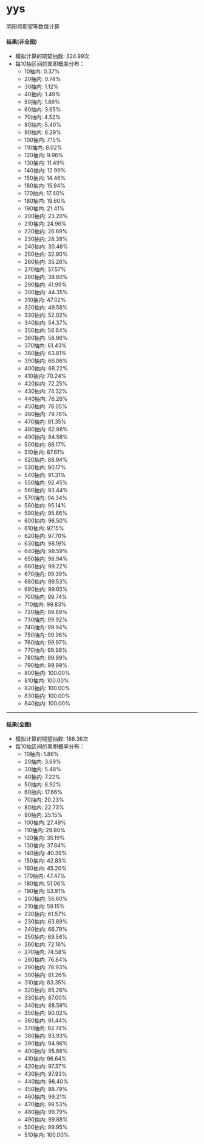 # yys
阴阳师期望等数值计算


#### 结果(非全图)
- 模拟计算的期望抽数: 324.99次
- 每10抽区间的累积概率分布：
  - 10抽内: 0.37%
  - 20抽内: 0.74%
  - 30抽内: 1.12%
  - 40抽内: 1.49%
  - 50抽内: 1.86%
  - 60抽内: 3.65%
  - 70抽内: 4.52%
  - 80抽内: 5.40%
  - 90抽内: 6.29%
  - 100抽内: 7.15%
  - 110抽内: 8.02%
  - 120抽内: 9.96%
  - 130抽内: 11.49%
  - 140抽内: 12.99%
  - 150抽内: 14.46%
  - 160抽内: 15.94%
  - 170抽内: 17.40%
  - 180抽内: 19.60%
  - 190抽内: 21.41%
  - 200抽内: 23.20%
  - 210抽内: 24.96%
  - 220抽内: 26.69%
  - 230抽内: 28.38%
  - 240抽内: 30.46%
  - 250抽内: 32.90%
  - 260抽内: 35.26%
  - 270抽内: 37.57%
  - 280抽内: 39.80%
  - 290抽内: 41.99%
  - 300抽内: 44.35%
  - 310抽内: 47.02%
  - 320抽内: 49.58%
  - 330抽内: 52.02%
  - 340抽内: 54.37%
  - 350抽内: 56.64%
  - 360抽内: 58.96%
  - 370抽内: 61.43%
  - 380抽内: 63.81%
  - 390抽内: 66.06%
  - 400抽内: 68.22%
  - 410抽内: 70.24%
  - 420抽内: 72.25%
  - 430抽内: 74.32%
  - 440抽内: 76.26%
  - 450抽内: 78.05%
  - 460抽内: 79.76%
  - 470抽内: 81.35%
  - 480抽内: 82.88%
  - 490抽内: 84.58%
  - 500抽内: 86.17%
  - 510抽内: 87.61%
  - 520抽内: 88.94%
  - 530抽内: 90.17%
  - 540抽内: 91.31%
  - 550抽内: 92.45%
  - 560抽内: 93.44%
  - 570抽内: 94.34%
  - 580抽内: 95.14%
  - 590抽内: 95.86%
  - 600抽内: 96.50%
  - 610抽内: 97.15%
  - 620抽内: 97.70%
  - 630抽内: 98.19%
  - 640抽内: 98.59%
  - 650抽内: 98.94%
  - 660抽内: 99.22%
  - 670抽内: 99.39%
  - 680抽内: 99.53%
  - 690抽内: 99.65%
  - 700抽内: 99.74%
  - 710抽内: 99.83%
  - 720抽内: 99.89%
  - 730抽内: 99.92%
  - 740抽内: 99.94%
  - 750抽内: 99.96%
  - 760抽内: 99.97%
  - 770抽内: 99.98%
  - 780抽内: 99.99%
  - 790抽内: 99.99%
  - 800抽内: 100.00%
  - 810抽内: 100.00%
  - 820抽内: 100.00%
  - 830抽内: 100.00%
  - 840抽内: 100.00%

---

#### 结果(全图)
- 模拟计算的期望抽数: 188.36次
- 每10抽区间的累积概率分布：
  - 10抽内: 1.86%
  - 20抽内: 3.69%
  - 30抽内: 5.48%
  - 40抽内: 7.22%
  - 50抽内: 8.92%
  - 60抽内: 17.66%
  - 70抽内: 20.23%
  - 80抽内: 22.73%
  - 90抽内: 25.15%
  - 100抽内: 27.49%
  - 110抽内: 29.80%
  - 120抽内: 35.19%
  - 130抽内: 37.84%
  - 140抽内: 40.39%
  - 150抽内: 42.83%
  - 160抽内: 45.20%
  - 170抽内: 47.47%
  - 180抽内: 51.06%
  - 190抽内: 53.91%
  - 200抽内: 56.60%
  - 210抽内: 59.15%
  - 220抽内: 61.57%
  - 230抽内: 63.89%
  - 240抽内: 66.79%
  - 250抽内: 69.56%
  - 260抽内: 72.16%
  - 270抽内: 74.58%
  - 280抽内: 76.84%
  - 290抽内: 78.93%
  - 300抽内: 81.26%
  - 310抽内: 83.35%
  - 320抽内: 85.26%
  - 330抽内: 87.00%
  - 340抽内: 88.59%
  - 350抽内: 90.02%
  - 360抽内: 91.44%
  - 370抽内: 92.74%
  - 380抽内: 93.93%
  - 390抽内: 94.96%
  - 400抽内: 95.86%
  - 410抽内: 96.64%
  - 420抽内: 97.37%
  - 430抽内: 97.93%
  - 440抽内: 98.40%
  - 450抽内: 98.79%
  - 460抽内: 99.21%
  - 470抽内: 99.53%
  - 480抽内: 99.79%
  - 490抽内: 99.88%
  - 500抽内: 99.95%
  - 510抽内: 100.00%
